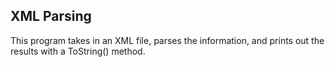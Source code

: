 <h2>XML Parsing</h2>

This program takes in an XML file, parses the information, and prints out the results with a ToString() method.

